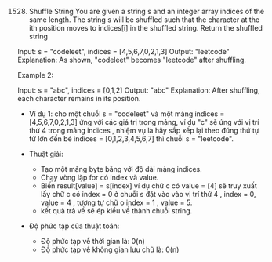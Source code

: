 1528. Shuffle String
You are given a string s and an integer array indices of the same length. 
The string s will be shuffled such that the character at the ith position moves to indices[i] in the shuffled string.
Return the shuffled string

Input: s = "codeleet", indices = [4,5,6,7,0,2,1,3]
Output: "leetcode"
Explanation: As shown, "codeleet" becomes "leetcode" after shuffling.

Example 2:

Input: s = "abc", indices = [0,1,2]
Output: "abc"
Explanation: After shuffling, each character remains in its position.


- Ví dụ 1: cho một chuỗi s = "codeleet" và một mảng indices = [4,5,6,7,0,2,1,3] ứng với các giá trị trong mảng, 
ví dụ "c" sẽ ứng với vị trí thứ 4 trong mảng indices , nhiệm vụ là hãy sắp xếp lại theo đúng thứ tự từ lớn 
đến bé indices = [0,1,2,3,4,5,6,7] thì chuỗi s = "leetcode".

- Thuật giải: 
  + Tạo một mảng byte bằng với độ dài mảng indices.
  + Chạy vòng lặp for có index và value.
  + Biến result[value] = s[index] ví dụ chữ c có value = [4] sẽ truy xuất lấy chữ c có index = 0 ở chuỗi s
  đặt vào vào vị trí thứ 4 , index = 0, value = 4 , tương tự chữ o index = 1 , value = 5.   
  + kết quả trả về sẽ ép kiểu về thành chuỗi string.

- Độ phức tạp của thuật toán:
  + Độ phức tạp về thời gian là: 0(n)
  + Độ phức tạp về không gian lưu chữ là: 0(n) 



